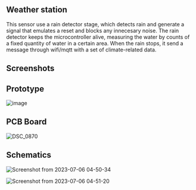 ## Weather station
This sensor use a rain detector stage, which detects rain and generate a signal that emulates a reset and blocks any innecesary noise.
The rain detector keeps the microcontroller alive, measuring the water by counts of a fixed quantity of water in a certain area.
When the rain stops, it send a message through wifi/mqtt with a set of climate-related data.

## Screenshots

## Prototype
![image](https://github.com/lukita772/ArduinoLib_EstClimatica/assets/117228370/f3330744-2db6-4987-8569-b525d8aab1ca)

## PCB Board
![DSC_0870](https://github.com/lukita772/ArduinoLib_EstClimatica/assets/117228370/4208f126-4177-4fcf-8d1e-46d6a9f960b6)


## Schematics
![Screenshot from 2023-07-06 04-50-34](https://github.com/lukita772/ArduinoLib_EstClimatica/assets/117228370/e9528e25-499a-4aa5-946f-35cda94de126)

![Screenshot from 2023-07-06 04-51-20](https://github.com/lukita772/ArduinoLib_EstClimatica/assets/117228370/3b5d6184-2522-43e1-82cb-0b8a6ab182df)

